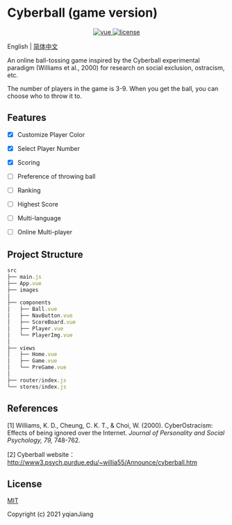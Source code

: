 # Cyberball (game version)

<p align="center">
  <a href="https://github.com/vuejs/vue">
    <img src="https://img.shields.io/badge/vue-3.1.1-brightgreen.svg" alt="vue">
  </a>
  <a href="https://github.com/yqianjiang/CyberBall/blob/main/LICENSE">
    <img src="https://img.shields.io/github/license/mashape/apistatus.svg" alt="license">
  </a>
</p>

English | [简体中文](./README_zh.md)



An online ball-tossing game inspired by the Cyberball experimental paradigm (Williams et al., 2000) for research on social exclusion, ostracism, etc.

The number of players in the game is 3-9. When you get the ball, you can choose who to throw it to.



## Features

- [x] Customize Player Color
- [x] Select Player Number
- [x] Scoring
- [ ] Preference of throwing ball
- [ ] Ranking
- [ ] Highest Score
- [ ] Multi-language
- [ ] Online Multi-player



## Project Structure

```js
src
├── main.js                    
├── App.vue                    
├── images                     
│
├── components                 
│   ├── Ball.vue               
│   ├── NavButton.vue 
│   ├── ScoreBoard.vue          
│   ├── Player.vue     				 
│   └── PlayerImg.vue  				 
│
├── views                      
│   ├── Home.vue               
│   ├── Game.vue               
│   └── PreGame.vue
│
├── router/index.js            
└── stores/index.js             
```



## References

[1] Williams, K. D., Cheung, C. K. T., & Choi, W. (2000). CyberOstracism: Effects of being ignored over the Internet. *Journal of Personality and Social Psychology, 79,* 748-762.

[2] Cyberball website：http://www3.psych.purdue.edu/~willia55/Announce/cyberball.htm



## License

[MIT](https://github.com/yqianjiang/CyberBall/blob/main/LICENSE)

Copyright (c) 2021 yqianJiang